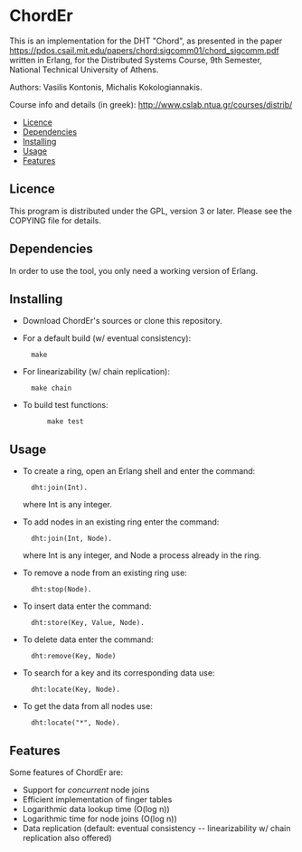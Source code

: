 ChordEr
=======

This is an implementation for the DHT "Chord", as presented in the paper https://pdos.csail.mit.edu/papers/chord:sigcomm01/chord_sigcomm.pdf written in Erlang, for the Distributed Systems Course,
9th Semester, National Technical University of Athens.


Authors: Vasilis Kontonis, Michalis Kokologiannakis.

Course info and details (in greek): http://www.cslab.ntua.gr/courses/distrib/

* [Licence](#licence)
* [Dependencies](#dependencies)
* [Installing](#installing)
* [Usage](#usage)
* [Features](#features)

Licence
-------

This program is distributed under the GPL, version 3 or later. Please see
the COPYING file for details.

Dependencies
------------

In order to use the tool, you only need a working version of Erlang.

Installing
----------

* Download ChordEr's sources or clone this repository.

* For a default build (w/ eventual consistency):

		make

* For linearizability (w/ chain replication):

		make chain

* To build test functions:

     	   	make test

Usage
-----

* To create a ring, open an Erlang shell and enter the command:

		dht:join(Int).

	where Int is any integer.

* To add nodes in an existing ring enter the command:

		dht:join(Int, Node).

	where Int is any integer, and Node a process already in the ring.

* To remove a node from an existing ring use:

		dht:stop(Node).

* To insert data enter the command:

		dht:store(Key, Value, Node).

* To delete data enter the command:

		dht:remove(Key, Node)

* To search for a key and its corresponding data use:

		dht:locate(Key, Node).

* To get the data from all nodes use:

		dht:locate("*", Node).


Features
--------

Some features of ChordEr are:

* Support for *concurrent* node joins
* Efficient implementation of finger tables
* Logarithmic data lookup time (O(log n))
* Logarithmic time for node joins (O(log n))
* Data replication (default: eventual consistency -- linearizability w/ chain replication also offered)

